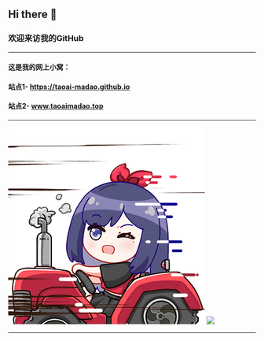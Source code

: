 ## Hi there 👋

### 欢迎来访我的GitHub

---

#### 这是我的网上小窝：
#### 站点1- https://taoai-madao.github.io
#### 站点2- www.taoaimadao.top

-------------------------------------------------------------------------------------------------------------------------------------------------------------------------------------------

<img src=".\static\image\role.gif" style="height:400px" />                          <img src=".\static\image\code_pistol.gif" style="height:400px" />

-------------------------------------------------------------------------------------------------------------------------------------------------------------------------------------------
